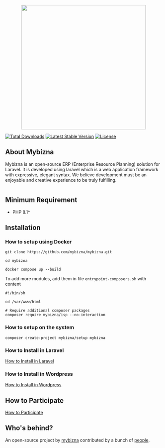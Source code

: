 <p align="center"><a href="https://mybizna.com" target="_blank"><img src="http://mybizna.com/wp-content/uploads/2021/11/logo.png" width="400"></a></p>


<a href="https://packagist.org/packages/mybizna/mybizna"><img src="https://img.shields.io/packagist/dt/mybizna/mybizna" alt="Total Downloads"></a>
<a href="https://packagist.org/packages/mybizna/mybizna"><img src="https://img.shields.io/packagist/v/mybizna/mybizna" alt="Latest Stable Version"></a>
<a href="https://packagist.org/packages/mybizna/mybizna"><img src="https://img.shields.io/packagist/l/mybizna/mybizna" alt="License"></a>
</p> 

## About Mybizna

Mybizna is an open-source ERP (Enterprise Resource Planning) solution for Laravel. It is developed using laravel which is a web application framework with expressive, elegant syntax. We believe development must be an enjoyable and creative experience to be truly fulfilling. 

<figure><img src="https://files.gitbook.com/v0/b/gitbook-x-prod.appspot.com/o/spaces%2F0dkrQE1EPlRKzUjTpBUW%2Fuploads%2FmpawOQoIdwsBw6kqcKmi%2FMybizna-Dashboard.png?alt=media&token=46a1efb4-3b78-4de1-aa30-6fb7189add10" alt=""><figcaption></figcaption></figure>


## Minimum Requirement

-   PHP 8.1^


## Installation

### How to setup using Docker
```
git clone https://github.com/mybizna/mybizna.git

cd mybizna

docker compose up --build
```

To add more modules, add them in file ``` entrypoint-composers.sh ``` with content

```
#!/bin/sh

cd /var/www/html 

# Require additional composer packages
composer require mybizna/isp --no-interaction

```

### How to setup on the system
```
composer create-project mybizna/setup mybizna
```

### How to Install in Laravel
<a href="https://mybizna.gitbook.io/mybizna-erp/readme/how-to-install-on-laravel" target="_blank">How to Install in Laravel</a>

### How to Install in Wordpress
<a href="https://mybizna.gitbook.io/mybizna-erp/readme/how-to-installation-in-wordpress" target="_blank">How to Install in Wordpress</a>

## How to Participate
<a href="https://mybizna.gitbook.io/mybizna-erp/readme/readme/how-to-participate" target="_blank">How to Participate</a>

## Who's behind?

An open-source project by [mybizna](https://mybizna.com/) contributed by a bunch of [people](https://github.com/mybizna/mybizna/graphs/contributors).
